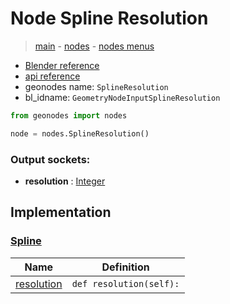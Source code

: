 # Node Spline Resolution

> [main](../structure.md) - [nodes](nodes.md) - [nodes menus](nodes_menus.md)

- [Blender reference](https://docs.blender.org/manual/en/latest/modeling/geometry_nodes/curve/spline_resolution.html)
- [api reference](https://docs.blender.org/api/current/bpy.types.GeometryNodeInputSplineResolution.html)
- geonodes name: `SplineResolution`
- bl_idname: `GeometryNodeInputSplineResolution`

```python
from geonodes import nodes

node = nodes.SplineResolution()
```

### Output sockets:

- **resolution** : [Integer](Integer.md)

## Implementation

### [Spline](Spline.md)

| Name | Definition |
|------|------------|
 | [resolution](Spline.md#resolution-property) | `def resolution(self):` |

